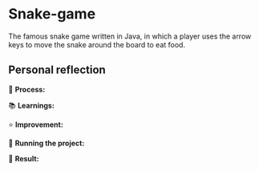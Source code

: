 # Snake-game
The famous snake game written in Java, in which a player uses the arrow keys to move the snake around the board to eat food.

## Personal reflection
💭 **Process:**

📚 **Learnings:**

⭐ **Improvement:**

🚦 **Running the project:** 

📸 **Result:** 
